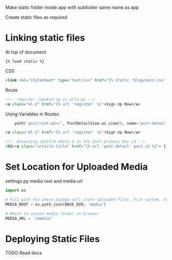 Make static folder inside app with subfolder same name as app

Create static files as required

# Linking static files

At top of document
```
{% load static %}
```

CSS
```html
<link rel="stylesheet" type="text/css" href="{% static 'blog/main.css' %}">
```

Route
```html
<!-- register loooked up in urls.py -->
<a class="ml-2" href="{% url 'register' %}">Sign Up Now</a>
```

Using Variables in Routes
```python
    path('post/<int:pk>/', PostDetailView.as_view(), name='post-detail'), # pk is primary key, post-detail is the default view name
```

```html
<a class="ml-2" href="{% url 'register' %}">Sign Up Now</a>

<!-- Accessing /post/4 where 4 is the post primary key id -->
<h2><a class="article-title" href="{% url 'post-detail' post.id %}"> {{ post.title }}</a></h2>
```

# Set Location for Uploaded Media


settings.py
media root and media url

```python
import os

# Full path for where Django will store uploaded files. File system, not DB
MEDIA_ROOT = os.path.join(BASE_DIR, 'media')

# Where to access media folder in browser
MEDIA_URL = '/media/'
```



# Deploying Static Files

TODO Read docs
